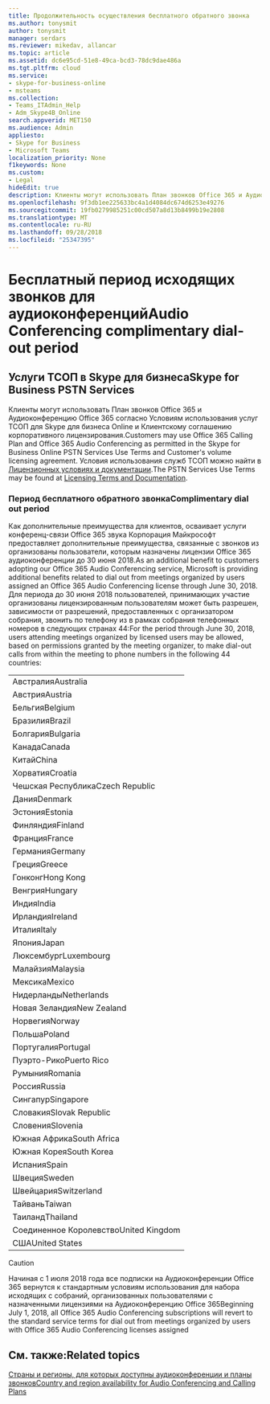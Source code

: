 ```yaml
---
title: Продолжительность осуществления бесплатного обратного звонка
ms.author: tonysmit
author: tonysmit
manager: serdars
ms.reviewer: mikedav, allancar
ms.topic: article
ms.assetid: dc6e95cd-51e8-49ca-bcd3-78dc9dae486a
ms.tgt.pltfrm: cloud
ms.service:
- skype-for-business-online
- msteams
ms.collection:
- Teams_ITAdmin_Help
- Adm_Skype4B_Online
search.appverid: MET150
ms.audience: Admin
appliesto:
- Skype for Business
- Microsoft Teams
localization_priority: None
f1keywords: None
ms.custom:
- Legal
hideEdit: true
description: Клиенты могут использовать План звонков Office 365 и Аудиоконференцию Office 365 согласно Условиям использования услуг ТСОП для Skype для бизнеса Online и Клиентскому соглашению корпоративного лицензирования.
ms.openlocfilehash: 9f3db1ee225633bc4a1d4084dc674d6253e49276
ms.sourcegitcommit: 19fb0279985251c00cd507a8d13b8499b19e2808
ms.translationtype: MT
ms.contentlocale: ru-RU
ms.lasthandoff: 09/28/2018
ms.locfileid: "25347395"
---
```

# <a name="audio-conferencing-complimentary-dial-out-period"></a><span data-ttu-id="632be-103">Бесплатный период исходящих звонков для аудиоконференций</span><span class="sxs-lookup"><span data-stu-id="632be-103">Audio Conferencing complimentary dial-out period</span></span>

## <a name="skype-for-business-pstn-services"></a><span data-ttu-id="632be-104">Услуги ТСОП в Skype для бизнеса</span><span class="sxs-lookup"><span data-stu-id="632be-104">Skype for Business PSTN Services</span></span>

<span data-ttu-id="632be-105">Клиенты могут использовать План звонков Office 365 и Аудиоконференцию Office 365 согласно Условиям использования услуг ТСОП для Skype для бизнеса Online и Клиентскому соглашению корпоративного лицензирования.</span><span class="sxs-lookup"><span data-stu-id="632be-105">Customers may use Office 365 Calling Plan and Office 365 Audio Conferencing as permitted in the Skype for Business Online PSTN Services Use Terms and Customer's volume licensing agreement.</span></span> <span data-ttu-id="632be-106">Условия использования служб ТСОП можно найти в [Лицензионных условиях и документации](http://www.microsoftvolumelicensing.com/DocumentSearch.aspx?Mode=2&amp;Keyword=PSTN).</span><span class="sxs-lookup"><span data-stu-id="632be-106">The PSTN Services Use Terms may be found at [Licensing Terms and Documentation](http://www.microsoftvolumelicensing.com/DocumentSearch.aspx?Mode=2&amp;Keyword=PSTN).</span></span>
  
### <a name="complimentary-dial-out-period"></a><span data-ttu-id="632be-107">Период бесплатного обратного звонка</span><span class="sxs-lookup"><span data-stu-id="632be-107">Complimentary dial out period</span></span>

<span data-ttu-id="632be-108">Как дополнительные преимущества для клиентов, осваивает услуги конференц-связи Office 365 звука Корпорация Майкрософт предоставляет дополнительные преимущества, связанные с звонков из организованы пользователи, которым назначены лицензии Office 365 аудиоконференции до 30 июня 2018.</span><span class="sxs-lookup"><span data-stu-id="632be-108">As an additional benefit to customers adopting our Office 365 Audio Conferencing service, Microsoft is providing additional benefits related to dial out from meetings organized by users assigned an Office 365 Audio Conferencing license through June 30, 2018.</span></span> <span data-ttu-id="632be-109">Для периода до 30 июня 2018 пользователей, принимающих участие организованы лицензированным пользователям может быть разрешен, зависимости от разрешений, предоставленных с организатором собрания, звонить по телефону из в рамках собрания телефонных номеров в следующих странах 44:</span><span class="sxs-lookup"><span data-stu-id="632be-109">For the period through June 30, 2018, users attending meetings organized by licensed users may be allowed, based on permissions granted by the meeting organizer, to make dial-out calls from within the meeting to phone numbers in the following 44 countries:</span></span>
  
|    |
|-----|
|<span data-ttu-id="632be-110">Австралия</span><span class="sxs-lookup"><span data-stu-id="632be-110">Australia</span></span>  <br/> |
|<span data-ttu-id="632be-111">Австрия</span><span class="sxs-lookup"><span data-stu-id="632be-111">Austria</span></span>  <br/> |
|<span data-ttu-id="632be-112">Бельгия</span><span class="sxs-lookup"><span data-stu-id="632be-112">Belgium</span></span>  <br/> |
|<span data-ttu-id="632be-113">Бразилия</span><span class="sxs-lookup"><span data-stu-id="632be-113">Brazil</span></span>  <br/> |
|<span data-ttu-id="632be-114">Болгария</span><span class="sxs-lookup"><span data-stu-id="632be-114">Bulgaria</span></span>  <br/> |
|<span data-ttu-id="632be-115">Канада</span><span class="sxs-lookup"><span data-stu-id="632be-115">Canada</span></span>  <br/> |
|<span data-ttu-id="632be-116">Китай</span><span class="sxs-lookup"><span data-stu-id="632be-116">China</span></span>  <br/> |
|<span data-ttu-id="632be-117">Хорватия</span><span class="sxs-lookup"><span data-stu-id="632be-117">Croatia</span></span>  <br/> |
|<span data-ttu-id="632be-118">Чешская Республика</span><span class="sxs-lookup"><span data-stu-id="632be-118">Czech Republic</span></span>  <br/> |
|<span data-ttu-id="632be-119">Дания</span><span class="sxs-lookup"><span data-stu-id="632be-119">Denmark</span></span>  <br/> |
|<span data-ttu-id="632be-120">Эстония</span><span class="sxs-lookup"><span data-stu-id="632be-120">Estonia</span></span>  <br/> |
|<span data-ttu-id="632be-121">Финляндия</span><span class="sxs-lookup"><span data-stu-id="632be-121">Finland</span></span>  <br/> |
|<span data-ttu-id="632be-122">Франция</span><span class="sxs-lookup"><span data-stu-id="632be-122">France</span></span>  <br/> |
|<span data-ttu-id="632be-123">Германия</span><span class="sxs-lookup"><span data-stu-id="632be-123">Germany</span></span>  <br/> |
|<span data-ttu-id="632be-124">Греция</span><span class="sxs-lookup"><span data-stu-id="632be-124">Greece</span></span>  <br/> |
|<span data-ttu-id="632be-125">Гонконг</span><span class="sxs-lookup"><span data-stu-id="632be-125">Hong Kong</span></span>  <br/> |
|<span data-ttu-id="632be-126">Венгрия</span><span class="sxs-lookup"><span data-stu-id="632be-126">Hungary</span></span>  <br/> |
|<span data-ttu-id="632be-127">Индия</span><span class="sxs-lookup"><span data-stu-id="632be-127">India</span></span>  <br/> |
|<span data-ttu-id="632be-128">Ирландия</span><span class="sxs-lookup"><span data-stu-id="632be-128">Ireland</span></span>  <br/> |
|<span data-ttu-id="632be-129">Италия</span><span class="sxs-lookup"><span data-stu-id="632be-129">Italy</span></span>  <br/> |
|<span data-ttu-id="632be-130">Япония</span><span class="sxs-lookup"><span data-stu-id="632be-130">Japan</span></span>  <br/> |
|<span data-ttu-id="632be-131">Люксембург</span><span class="sxs-lookup"><span data-stu-id="632be-131">Luxembourg</span></span>  <br/> |
|<span data-ttu-id="632be-132">Малайзия</span><span class="sxs-lookup"><span data-stu-id="632be-132">Malaysia</span></span>  <br/> |
|<span data-ttu-id="632be-133">Мексика</span><span class="sxs-lookup"><span data-stu-id="632be-133">Mexico</span></span>  <br/> |
|<span data-ttu-id="632be-134">Нидерланды</span><span class="sxs-lookup"><span data-stu-id="632be-134">Netherlands</span></span>  <br/> |
|<span data-ttu-id="632be-135">Новая Зеландия</span><span class="sxs-lookup"><span data-stu-id="632be-135">New Zealand</span></span>  <br/> |
|<span data-ttu-id="632be-136">Норвегия</span><span class="sxs-lookup"><span data-stu-id="632be-136">Norway</span></span>  <br/> |
|<span data-ttu-id="632be-137">Польша</span><span class="sxs-lookup"><span data-stu-id="632be-137">Poland</span></span>  <br/> |
|<span data-ttu-id="632be-138">Португалия</span><span class="sxs-lookup"><span data-stu-id="632be-138">Portugal</span></span>  <br/> |
|<span data-ttu-id="632be-139">Пуэрто-Рико</span><span class="sxs-lookup"><span data-stu-id="632be-139">Puerto Rico</span></span>  <br/> |
|<span data-ttu-id="632be-140">Румыния</span><span class="sxs-lookup"><span data-stu-id="632be-140">Romania</span></span>  <br/> |
|<span data-ttu-id="632be-141">Россия</span><span class="sxs-lookup"><span data-stu-id="632be-141">Russia</span></span>  <br/> |
|<span data-ttu-id="632be-142">Сингапур</span><span class="sxs-lookup"><span data-stu-id="632be-142">Singapore</span></span>  <br/> |
|<span data-ttu-id="632be-143">Словакия</span><span class="sxs-lookup"><span data-stu-id="632be-143">Slovak Republic</span></span>  <br/> |
|<span data-ttu-id="632be-144">Словения</span><span class="sxs-lookup"><span data-stu-id="632be-144">Slovenia</span></span>  <br/> |
|<span data-ttu-id="632be-145">Южная Африка</span><span class="sxs-lookup"><span data-stu-id="632be-145">South Africa</span></span>  <br/> |
|<span data-ttu-id="632be-146">Южная Корея</span><span class="sxs-lookup"><span data-stu-id="632be-146">South Korea</span></span>  <br/> |
|<span data-ttu-id="632be-147">Испания</span><span class="sxs-lookup"><span data-stu-id="632be-147">Spain</span></span>  <br/> |
|<span data-ttu-id="632be-148">Швеция</span><span class="sxs-lookup"><span data-stu-id="632be-148">Sweden</span></span>  <br/> |
|<span data-ttu-id="632be-149">Швейцария</span><span class="sxs-lookup"><span data-stu-id="632be-149">Switzerland</span></span>  <br/> |
|<span data-ttu-id="632be-150">Тайвань</span><span class="sxs-lookup"><span data-stu-id="632be-150">Taiwan</span></span>  <br/> |
|<span data-ttu-id="632be-151">Таиланд</span><span class="sxs-lookup"><span data-stu-id="632be-151">Thailand</span></span>  <br/> |
|<span data-ttu-id="632be-152">Соединенное Королевство</span><span class="sxs-lookup"><span data-stu-id="632be-152">United Kingdom</span></span>  <br/> |
|<span data-ttu-id="632be-153">США</span><span class="sxs-lookup"><span data-stu-id="632be-153">United States</span></span>  <br/> |
   
> [!CAUTION]
> <span data-ttu-id="632be-154">Начиная с 1 июля 2018 года все подписки на Аудиоконференции Office 365 вернутся к стандартным условиям использования для набора исходящих с собраний, организованных пользователями с назначенными лицензиями на Аудиоконференцию Office 365</span><span class="sxs-lookup"><span data-stu-id="632be-154">Beginning July 1, 2018, all Office 365 Audio Conferencing subscriptions will revert to the standard service terms for dial out from meetings organized by users with Office 365 Audio Conferencing licenses assigned</span></span> 
  
## <a name="related-topics"></a><span data-ttu-id="632be-155">См. также:</span><span class="sxs-lookup"><span data-stu-id="632be-155">Related topics</span></span>
[<span data-ttu-id="632be-156">Страны и регионы, для которых доступны аудиоконференции и планы звонков</span><span class="sxs-lookup"><span data-stu-id="632be-156">Country and region availability for Audio Conferencing and Calling Plans</span></span>](country-and-region-availability-for-audio-conferencing-and-calling-plans/country-and-region-availability-for-audio-conferencing-and-calling-plans.md)
